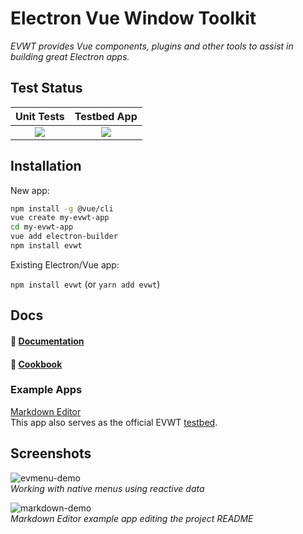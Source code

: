 # Electron Vue Window Toolkit 
_EVWT provides Vue components, plugins and other tools to assist in building great Electron apps._

## Test Status

| Unit Tests  | Testbed App  |
|:-:|:-:|
| <a href="https://travis-ci.org/evwt/evwt-example-markdown-editor"><img src="https://travis-ci.org/evwt/evwt-example-markdown-editor.svg?branch=master" valign="middle"></a>  | <a href="https://travis-ci.org/evwt/evwt"><img src="https://travis-ci.org/evwt/evwt.svg?branch=master" valign="middle"></a>  |

## Installation

New app:

```bash
npm install -g @vue/cli
vue create my-evwt-app
cd my-evwt-app
vue add electron-builder
npm install evwt
```

Existing Electron/Vue app:

`npm install evwt` (or `yarn add evwt`)

## Docs

#### 📖 [Documentation](https://evwt.net/)

#### 📒 [Cookbook](https://github.com/evwt/evwt/blob/master/CookBook.md)

### Example Apps

[Markdown Editor](https://github.com/evwt/evwt-example-markdown-editor) 
<br> This app also serves as the official EVWT [testbed](https://github.com/evwt/evwt-example-markdown-editor/tree/master/test). 

## Screenshots

![evmenu-demo](https://user-images.githubusercontent.com/611996/89112631-2654df00-d42b-11ea-8f7a-eec2c9ab4e83.gif)
<br>
<i>Working with native menus using reactive data</i>

![markdown-demo](https://user-images.githubusercontent.com/611996/89716173-77eff300-d970-11ea-8119-e736a6b5671a.png)
<br>
<i>Markdown Editor example app editing the project README</i>

